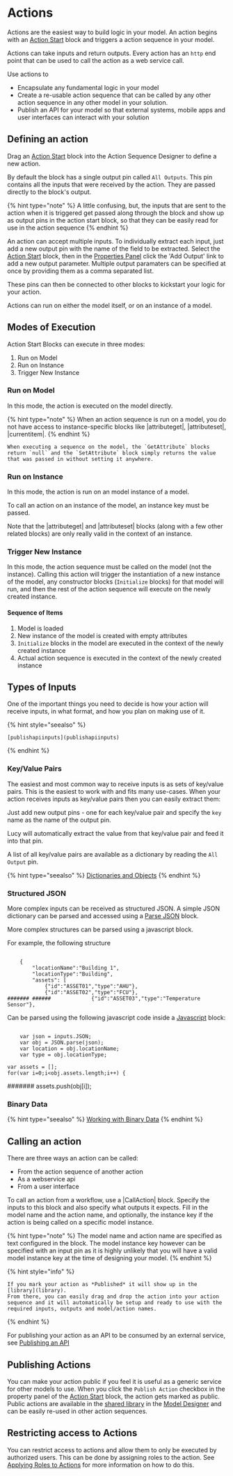 

<a name='actions'></a>

# Actions
Actions are the easiest way to build logic in your model. An action begins with an [Action Start](actionstart-ref) block and triggers a action sequence in your model.

Actions can take inputs and return outputs.
Every action has an `http` end point that can be used to call the action as a web service call.

Use actions to

- Encapsulate any fundamental logic in your model
- Create a re-usable action sequence that can be called by any other action sequence in any other model in your solution.
- Publish an API for your model so that external systems, mobile apps and user interfaces can interact with your solution


## Defining an action

Drag an [Action Start](actionstart-ref) block into the Action Sequence Designer to define a new action.

By default the block has a single output pin called `All Outputs`. This pin contains all the inputs that were received by the action. They are passed directly to the block's output.

{% hint type="note" %}
    A little confusing, but, the inputs that are sent to the action when it is triggered get passed along through the block and show up as output pins in the action start block, so that they can be easily read for use in the action sequence {% endhint %}


An action can accept multiple inputs. To individually extract each input, just add a new output pin with the name of the field to be extracted.
Select the [Action Start](actionstart-ref) block, then in the [Properties Panel](modeldesigner.rst#propertiespanel) click the 'Add Output' link to add a new output parameter. Multiple output paramaters can be specified at once by providing them as a comma separated list.

These pins can then be connected to other blocks to kickstart your logic for your action.

Actions can run on either the model itself, or on an instance of a model.


## Modes of Execution
Action Start Blocks can execute in three modes:

1. Run on Model
2. Run on Instance
3. Trigger New Instance


### Run on Model
In this mode, the action is executed on the model directly.

{% hint type="note" %}
	When an action sequence is run on a model, you do not have access to instance-specific blocks like |attributeget|, |attributeset|, |currentitem|. {% endhint %}

	When executing a sequence on the model, the `GetAttribute` blocks return `null` and the `SetAttribute` block simply returns the value that was passed in without setting it anywhere.


### Run on Instance
In this mode, the action is run on an model instance of a  model.

To call an action on an instance of the model, an instance key must be passed.

Note that the |attributeget| and |attributeset| blocks (along with a few other related blocks) are only really valid in the context of an instance.


<a name='actiontriggernewinstance'></a>

### Trigger New Instance
In this mode, the action sequence must be called on the model (not the instance). Calling this action will trigger the instantiation of a new instance of the model, any constructor blocks (`Initialize` blocks) for that model will run, and then the rest of the action sequence will execute on the newly created instance.

#### Sequence of Items

1. Model is loaded
2. New instance of the model is created with empty attributes
3. `Initialize` blocks in the model are executed in the context of the newly created instance
4. Actual action sequence is executed in the context of the newly created instance


## Types of Inputs
One of the important things you need to decide is how your action will receive inputs, in what format, and how you plan on making use of it.

{% hint style="seealso" %}

    [publishapiinputs](publishapiinputs)

{% endhint %}

### Key/Value Pairs
The easiest and most common way to receive inputs is as sets of key/value pairs.
This is the easiest to work with and fits many use-cases. When your action receives inputs as key/value pairs then you can easily extract them:

Just add new output pins - one for each key/value pair and specify the `key` name as the name of the output pin.

Lucy will automatically extract the value from that key/value pair and feed it into that pin.

A list of all key/value pairs are available as a dictionary by reading the `All Output` pin.

{% hint type="seealso" %}
    [Dictionaries and Objects](datatypes.rst#dictionaries) {% endhint %}

### Structured JSON
More complex inputs can be received as structured JSON.
A simple JSON dictionary can be parsed and accessed using a [Parse JSON](block-source.raw.rst#fromjson-ref) block.

More complex structures can be parsed using a javascript block.

For example, the following structure

```

    {
        "locationName":"Building 1",
        "locationType":"Building",
        "assets": [
            {"id":"ASSET01","type":"AHU"},
            {"id":"ASSET02","type":"FCU"},
####### ######             {"id":"ASSET03","type":"Temperature Sensor"},

```

Can be parsed using the following javascript code inside a [Javascript](es6javascript-ref) block:

```

    var json = inputs.JSON;
    var obj = JSON.parse(json);
    var location = obj.locationName;
    var type = obj.locationType;

```

    var assets = [];
    for(var i=0;i<obj.assets.length;i++) {
#######         assets.push(obj[i]);


### Binary Data

{% hint type="seealso" %}
    [Working with Binary Data](datatypes.rst#binarydata) {% endhint %}

## Calling an action

There are three ways an action can be called:

- From the action sequence of another action
- As a webservice api
- From a user interface

To call an action from a workflow, use a |CallAction| block.
Specify the inputs to this block and also specify what outputs it expects.
Fill in the model name and the action name, and optionally, the instance key if the action is being called on a specific model instance.

{% hint type="note" %}
    The model name and action name are specified as text configured in the block. The model instance key however can be specified with an input pin as it is highly unlikely that you will have a valid model instance key at the time of designing your model. {% endhint %}

{% hint style="info" %}

    If you mark your action as *Published* it will show up in the [library](library).
    From there, you can easily drag and drop the action into your action sequence and it will automatically be setup and ready to use with the required inputs, outputs and model/action names.

{% endhint %}

For publishing your action as an API to be consumed by an external service, see [Publishing an API](publishingapi.rst#publishapi)


<a name='shareactions'></a>
## Publishing Actions
You can make your action public if you feel it is useful as a generic service for other models to use.
When you click the `Publish Action` checkbox in the property panel of the [Action Start](actionstart-ref) block, the action gets marked as public.
Public actions are available in the [shared library](sharedlibrary) in the [Model Designer](model-designer) and can be easily re-used in other action sequences.


## Restricting access to Actions
You can restrict access to actions and allow them to only be executed by authorized users. This can be done by assigning roles to the action.
See [Applying Roles to Actions](permissions.rst#permsactions) for more information on how to do this.